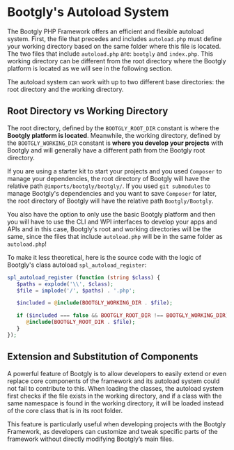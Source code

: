 # Bootgly's Autoload System

The Bootgly PHP Framework offers an efficient and flexible autoload system. First, the file that precedes and includes `autoload.php` must define your working directory based on the same folder where this file is located. The two files that include `autoload.php` are: `bootgly` and `index.php`. This working directory can be different from the root directory where the Bootgly platform is located as we will see in the following section.

The autoload system can work with up to two different base directories: the root directory and the working directory.

## Root Directory vs Working Directory

The root directory, defined by the `BOOTGLY_ROOT_DIR` constant is where the **Bootgly platform is located**. Meanwhile, the working directory, defined by the `BOOTGLY_WORKING_DIR` constant is **where you develop your projects** with Bootgly and will generally have a different path from the Bootgly root directory.

If you are using a starter kit to start your projects and you used `Composer` to manage your dependencies, the root directory of Bootgly will have the relative path `@imports/bootgly/bootgly/`. If you used `git submodules` to manage Bootgly's dependencies and you want to save `Composer` for later, the root directory of Bootgly will have the relative path `Bootgly/Bootgly`.

You also have the option to only use the basic Bootgly platform and then you will have to use the CLI and WPI interfaces to develop your apps and APIs and in this case, Bootgly's root and working directories will be the same, since the files that include `autoload.php` will be in the same folder as `autoload.php`!

To make it less theoretical, here is the source code with the logic of Bootgly's class autoload `spl_autoload_register`:

```php
spl_autoload_register (function (string $class) {
   $paths = explode('\\', $class);
   $file = implode('/', $paths) . '.php';

   $included = @include(BOOTGLY_WORKING_DIR . $file);

   if ($included === false && BOOTGLY_ROOT_DIR !== BOOTGLY_WORKING_DIR) {
      @include(BOOTGLY_ROOT_DIR . $file);
   }
});
```

## Extension and Substitution of Components

A powerful feature of Bootgly is to allow developers to easily extend or even replace core components of the framework and its autoload system could not fail to contribute to this. When loading the classes, the autoload system first checks if the file exists in the working directory, and if a class with the same namespace is found in the working directory, it will be loaded instead of the core class that is in its root folder.

This feature is particularly useful when developing projects with the Bootgly Framework, as developers can customize and tweak specific parts of the framework without directly modifying Bootgly’s main files.
